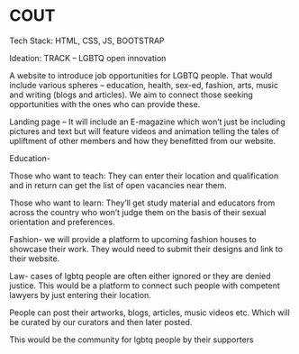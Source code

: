 # COUT
Tech Stack: 
HTML, CSS, JS, BOOTSTRAP
 
Ideation:
TRACK – LGBTQ open innovation 

A website to introduce job opportunities for LGBTQ people. That would include various spheres – education, health, sex-ed, fashion, arts, music and writing (blogs and articles). We aim to connect those seeking opportunities with the ones who can provide these. 
 
Landing page – It will include an E-magazine which won’t just be including pictures and text but will feature videos and animation telling the tales of upliftment of other members and how they benefitted from our website. 
 
Education-  

Those who want to teach: They can enter their location and qualification and in return can get the list of open vacancies near them. 

Those who want to learn: They’ll get study material and educators from across the country who won’t judge them on the basis of their sexual orientation and preferences. 

Fashion- we will provide a platform to upcoming fashion houses to showcase their work. They would need to submit their designs and link to their website. 

Law- cases of lgbtq people are often either ignored or they are denied justice. This would be a platform to connect such people with competent lawyers by just entering their location. 

People can post their artworks, blogs, articles, music videos etc. Which will be curated by our curators and then later posted. 

This would be the community for lgbtq people by their supporters 
